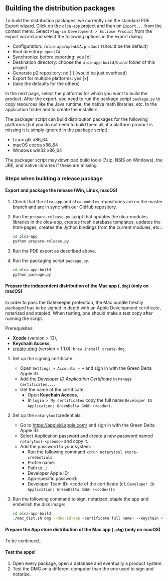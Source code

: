 ## Building the distribution packages
To build the distribution packages, we currently use the standard PDE Export
wizard. Click on the `olca-app` project and then on `Export...` from the context
menu. Select `Plug-in Development > Eclipse Product` from the export wizard and
select the following options in the export dialog:

* Configuration: `/olca-app/openLCA.product` (should be the default)
* Root directory: `openLCA`
* Synchronize before exporting: yes [x]
* Destination directory: choose the `olca-app-build/build` folder of this project
* Generate p2 repository: no [ ] (would be just overhead)
* Export for multiple platforms: yes [x]
* (take the defaults for the others)

In the next page, select the platforms for which you want to build the product.
After the export, you need to run the package script `package.py` to copy
resources like the Java runtime, the native math libraries, etc. to the
application folder and to create the installers.

The packager script can build distribution packages for the following platforms
(but you do not need to build them all, if a platform product is missing it is
simply ignored in the package script):

* Linux gtk x86_64
* macOS cocoa x86_64
* Windows win32 x86_64

The packager script may download build tools (7zip, NSIS on Windows), the JRE,
and native libraries if these are missing.


### Steps when building a release package

#### Export and package the release (Win, Linux, macOS)

1. Check that the `olca-app` and `olca-modules` repositories are on the master
   branch and are in sync with our GitHub repository.

2. Run the `prepare-release.py` script that updates the olca-modules libraries
   in the olca-app, creates fresh database templates, updates the html-pages,
   creates the Jython bindings from the current modules, etc.:

   ```bash
   cd olca-app
   python prepare-release.py
   ```

3. Run the PDE export as described above.

4. Run the packaging script `package.py`.

   ```bash
   cd olca-app-build
   python package.py
   ```

#### Prepare the independent distribution of the Mac app (`.dmg`) (only on macOS)

In order to pass the Gatekeeper protection, the Mac bundle freshly packaged has
to be signed in depth with an Apple Development certificate, notarized and 
stapled. When testing, one should make a test copy after running the script.

Prerequisites:
 * __Xcode__ (version > 13),
 * __Keychain Access__,
 * [create-dmg](https://github.com/create-dmg/create-dmg) (version > 1.1.0):
   `brew install create-dmg`,

1. Set up the signing certificate:
   * Open `Settings > Accounts > +` and sign in with the Green Delta Apple ID.
   * Add the _Developer ID Application Certificate_ in `Manage Certificates...`.
   * Get the name of the certificate:
      * Open __Keychain Access__,
      * In `login > My Certificates` copy the full name `Developer ID 
        Application: GreenDelta GmbH (<code>)`.

2. Set up the `notarytool`credentials:
   * Go to https://appleid.apple.com/ and sign in with the Green Delta Apple ID.
   * Select Application password and create a new password named 
     `notarytool-<pseudo>` and copy it.
   * Add the password to your system:
     * Run the following command `xcrun notarytool store-credentials`:
     * Profile name: <password name>
     * Path to...: <blank>
     * Developer Apple ID: <Apple Developer e-mail>
     * App-specific password: <password>
     * Developer Team ID: <code of the certificate (cf. `Developer ID
       Application: GreenDelta GmbH (<code>)`)>

3. Run the following command to sign, notarized, staple the app and embellish 
  the disk image:

    ```bash
    cd olca-app-build
    ./mac_dist.sh dmg --dev-id-app <certificate full name> --keychain <password name>
    ```

#### Prepare the App store distribution of the Mac app (`.pkg`) (only on macOS)

To be continued...

#### Test the apps!

1. Open every package, open a database and eventually a product system.
2. Test the DMG on a different computer than the one used to sign and notarize.
